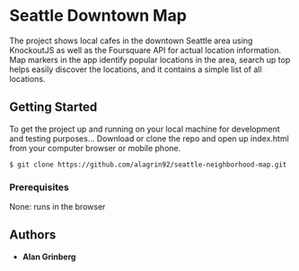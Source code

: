 # Seattle Downtown Map

The project shows local cafes in the downtown Seattle area using KnockoutJS as well as the Foursquare API for actual location information. Map markers in the app identify popular locations in the area, search up top helps  easily discover the locations, and it contains a simple list of all locations.

## Getting Started

To get the project up and running on your local machine for development and testing purposes... Download or clone the repo and open up index.html from your computer browser or mobile phone.

`$ git clone https://github.com/alagrin92/seattle-neighborhood-map.git`

### Prerequisites

None: runs in the browser

## Authors

* **Alan Grinberg**
